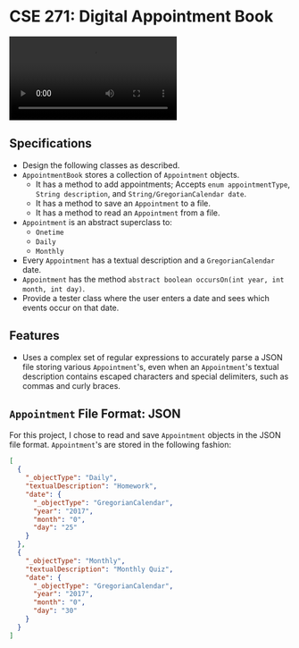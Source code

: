 # CSE 271: Digital Appointment Book

![Demo run of AppointmentBookTester.java](documentation_assets/demoRunOfAppointmentBookTester.webm)

## Specifications

- Design the following classes as described.
- `AppointmentBook` stores a collection of `Appointment` objects.
  - It has a method to add appointments; Accepts `enum appointmentType`, `String description`, and `String/GregorianCalendar date`.
  - It has a method to save an `Appointment` to a file.
  - It has a method to read an `Appointment` from a file.
- `Appointment` is an abstract superclass to:
  - `Onetime`
  - `Daily`
  - `Monthly`
- Every `Appointment` has a textual description and a `GregorianCalendar` date.
- `Appointment` has the method `abstract boolean occursOn(int year, int month, int day)`.
- Provide a tester class where the user enters a date and sees which events occur on that date.

## Features

- Uses a complex set of regular expressions to accurately parse a JSON file storing various `Appointment`'s, even when an `Appointment`'s textual description contains escaped characters and special delimiters, such as commas and curly braces.

## `Appointment` File Format: JSON

For this project, I chose to read and save `Appointment` objects in the JSON file format.  `Appointment`'s are stored in the following fashion:

```JSON
[
  {
    "_objectType": "Daily",
    "textualDescription": "Homework",
    "date": {
      "_objectType": "GregorianCalendar",
      "year": "2017",
      "month": "0",
      "day": "25"
    }
  },
  {
    "_objectType": "Monthly",
    "textualDescription": "Monthly Quiz",
    "date": {
      "_objectType": "GregorianCalendar",
      "year": "2017",
      "month": "0",
      "day": "30"
    }
  }
]
```

